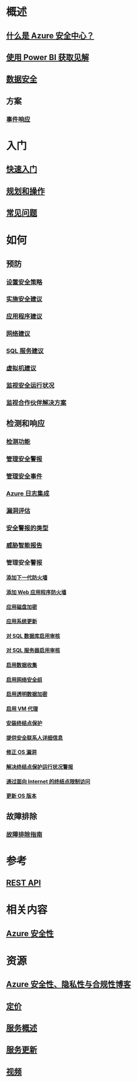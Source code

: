 # 概述
## [什么是 Azure 安全中心？](security-center-intro.md)
## [使用 Power BI 获取见解](security-center-powerbi.md)
## [数据安全](security-center-data-security.md)
## 方案
### [事件响应](security-center-incident-response.md)

# 入门
## [快速入门](security-center-get-started.md)
## [规划和操作](security-center-planning-and-operations-guide.md)
## [常见问题](security-center-faq.md)

# 如何

## 预防
### [设置安全策略](security-center-policies.md)
### [实施安全建议](security-center-recommendations.md)
### [应用程序建议](security-center-application-recommendations.md)
### [网络建议](security-center-network-recommendations.md)
### [SQL 服务建议](security-center-sql-service-recommendations.md)
### [虚拟机建议](security-center-virtual-machine-recommendations.md)
### [监视安全运行状况](security-center-monitoring.md)
### [监视合作伙伴解决方案](security-center-partner-solutions.md)

## 检测和响应
### [检测功能](security-center-detection-capabilities.md)
### [管理安全警报](security-center-managing-and-responding-alerts.md)
### [管理安全事件](security-center-incident.md)
### [Azure 日志集成](security-center-integrating-alerts-with-log-integration.md)
### [漏洞评估](security-center-vulnerability-assessment-recommendations.md)
### [安全警报的类型](security-center-alerts-type.md)
### [威胁智能报告](security-center-threat-report.md)

### 管理安全警报
#### [添加下一代防火墙](security-center-add-next-generation-firewall.md)
#### [添加 Web 应用程序防火墙](security-center-add-web-application-firewall.md)
#### [应用磁盘加密](security-center-apply-disk-encryption.md)
#### [应用系统更新](security-center-apply-system-updates.md)
#### [对 SQL 数据库启用审核](security-center-enable-auditing-on-sql-databases.md)
#### [对 SQL 服务器启用审核](security-center-enable-auditing-on-sql-servers.md)
#### [启用数据收集](security-center-enable-data-collection.md)
#### [启用网络安全组](security-center-enable-network-security-groups.md)
#### [启用透明数据加密](security-center-enable-transparent-data-encryption.md)
#### [启用 VM 代理](security-center-enable-vm-agent.md)
#### [安装终结点保护](security-center-install-endpoint-protection.md)
#### [提供安全联系人详细信息](security-center-provide-security-contact-details.md)
#### [修正 OS 漏洞](security-center-remediate-os-vulnerabilities.md)
#### [解决终结点保护运行状况警报](security-center-resolve-endpoint-protection-health-alerts.md)
#### [通过面向 Internet 的终结点限制访问](security-center-restrict-access-through-internet-facing-endpoints.md)
#### [更新 OS 版本](security-center-update-os-version.md)

## 故障排除
### [故障排除指南](security-center-troubleshooting-guide.md)

# 参考
## [REST API](https://msdn.microsoft.com/en-US/library/mt704034(Azure.100).aspx)

# 相关内容
## [Azure 安全性](/azure/security/)

# 资源
## [Azure 安全性、隐私性与合规性博客](http://blogs.msdn.com/b/azuresecurity/)
## [定价](security-center-pricing.md)
## [服务概述](https://azure.microsoft.com/services/security-center/)
## [服务更新](https://azure.microsoft.com/updates/?product=security-center)
## [视频](https://azure.microsoft.com/documentation/videos/index/?services=security-center)


<!--HONumber=Nov16_HO4-->


